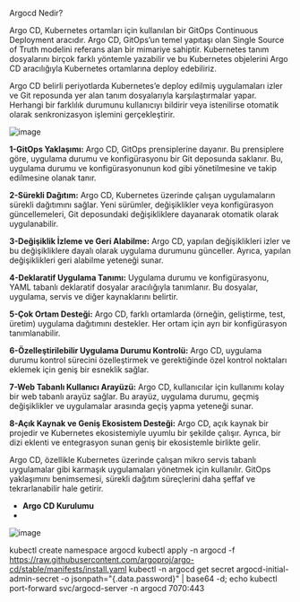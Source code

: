 Argocd Nedir? 

Argo CD, Kubernetes ortamları için kullanılan bir GitOps Continuous Deployment aracıdır. Argo CD, GitOps’un temel yapıtaşı olan Single Source of Truth modelini referans alan bir mimariye sahiptir. Kubernetes tanım dosyalarını birçok farklı yöntemle yazabilir ve bu Kubernetes objelerini Argo CD aracılığıyla Kubernetes ortamlarına deploy edebiliriz.

Argo CD belirli periyotlarda Kubernetes’e deploy edilmiş uygulamaları izler ve Git reposunda yer alan tanım dosyalarıyla karşılaştırmalar yapar. Herhangi bir farklılık durumunu kullanıcıyı bildirir veya istenilirse otomatik olarak senkronizasyon işlemini gerçekleştirir.

![image](https://github.com/fuat-tirtar/argocd-kurulum/assets/58062840/194c05d5-3ee6-4227-aec2-d3a9f338ec1b)

**1-GitOps Yaklaşımı:**
Argo CD, GitOps prensiplerine dayanır. Bu prensiplere göre, uygulama durumu ve konfigürasyonu bir Git deposunda saklanır. Bu, uygulama durumu ve konfigürasyonunun kod gibi yönetilmesine ve takip edilmesine olanak tanır.

**2-Sürekli Dağıtım:**
Argo CD, Kubernetes üzerinde çalışan uygulamaların sürekli dağıtımını sağlar. Yeni sürümler, değişiklikler veya konfigürasyon güncellemeleri, Git deposundaki değişikliklere dayanarak otomatik olarak uygulanabilir.

**3-Değişiklik İzleme ve Geri Alabilme:**
Argo CD, yapılan değişiklikleri izler ve bu değişikliklere dayalı olarak uygulama durumunu günceller. Ayrıca, yapılan değişiklikleri geri alabilme yeteneği sunar.

**4-Deklaratif Uygulama Tanımı:**
Uygulama durumu ve konfigürasyonu, YAML tabanlı deklaratif dosyalar aracılığıyla tanımlanır. Bu dosyalar, uygulama, servis ve diğer kaynaklarını belirtir.

**5-Çok Ortam Desteği:**
Argo CD, farklı ortamlarda (örneğin, geliştirme, test, üretim) uygulama dağıtımını destekler. Her ortam için ayrı bir konfigürasyon tanımlanabilir.

**6-Özelleştirilebilir Uygulama Durumu Kontrolü:**
Argo CD, uygulama durumu kontrol sürecini özelleştirmek ve gerektiğinde özel kontrol noktaları eklemek için geniş bir esneklik sağlar.

**7-Web Tabanlı Kullanıcı Arayüzü:**
Argo CD, kullanıcılar için kullanımı kolay bir web tabanlı arayüz sağlar. Bu arayüz, uygulama durumu, geçmiş değişiklikler ve uygulamalar arasında geçiş yapma yeteneği sunar.

**8-Açık Kaynak ve Geniş Ekosistem Desteği:**
Argo CD, açık kaynak bir projedir ve Kubernetes ekosistemiyle uyumlu bir şekilde çalışır. Ayrıca, bir dizi eklenti ve entegrasyon sunan geniş bir ekosistemle birlikte gelir.

Argo CD, özellikle Kubernetes üzerinde çalışan mikro servis tabanlı uygulamalar gibi karmaşık uygulamaları yönetmek için kullanılır. GitOps yaklaşımını benimsemesi, sürekli dağıtım süreçlerini daha şeffaf ve tekrarlanabilir hale getirir.


- **Argo CD Kurulumu**
- 
![image](https://github.com/fuat-tirtar/argocd-kurulum/assets/58062840/567ed0f4-b383-4bc5-ae39-a3c449295db9)

kubectl create namespace argocd
kubectl apply -n argocd -f https://raw.githubusercontent.com/argoproj/argo-cd/stable/manifests/install.yaml
kubectl -n argocd get secret argocd-initial-admin-secret -o jsonpath="{.data.password}" | base64 -d; echo
kubectl port-forward svc/argocd-server -n argocd 7070:443
